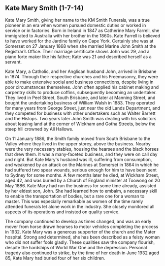 ## Kate Mary Smith (1-7-14)

Kate Mary Smith, giving her name to the KM Smith Funerals, was a true pioneer in an era when women pursued domestic duties or worked in service or in factories. Born in Ireland in 1847 as Catherine Mary Farrell, she immigrated to Australia with her brother in the 1860s. Kate Farrell is believed to have worked for the Jardine family on Cape York. Certainly she was at Somerset on 27 January 1868 when she married Marine John Smith at the Registrar’s Office. Their marriage certificate shows John was 29, and a piano forte maker like his father; Kate was 21 and described herself as a servant. 

Kate Mary, a Catholic, and her Anglican husband John, arrived in Brisbane in 1874. Through their respective churches and his Freemasonry, they were able to make extensive social and business connections, despite living in poor circumstances themselves. John often applied his cabinet making and carpentry skills to produce coffins, subsequently becoming an undertaker. They lived in Peel Street, South Brisbane, and later at Manning Street, and bought the undertaking business of William Walsh in 1883. They operated for many years from George Street, just near the old Lands Department, and they competed for business with other undertakers such as Walter Barrett and the Hislops. Two years later John Smith was dealing with his solicitors about leasing land at the corner of Wickham and Gotha Streets, below the steep hill crowned by All Hallows. 

On 11 January 1886, the Smith family moved from South Brisbane to the Valley where they lived in the upper storey, above the business. Nearby were the very necessary stables, housing the hearses and the black horses that drew them. It was a many-faceted business, and they were on call day and night. But Kate Mary's husband was ill, suffering from consumption, and weakened by an attack on the Marines at Somerset in 1864 in which he had suffered two spear wounds, serious enough for him to have been sent to Sydney for some months. A few months later he died, at Wickham Street, aged 42, and was buried by a Church of England minister at Toowong on 20 May 1886. Kate Mary had run the business for some time already, assisted by her eldest son, John. She had learned how to embalm, a necessary skill to enable the transportation of bodies, but a rare one for a woman to master. This was especially remarkable as women of the time rarely attended funerals let alone work in the industry. She closely monitored all aspects of its operations and insisted on quality service.

The company continued to develop as times changed, and was an early mover from horse drawn hearses to motor vehicles completing the process in 1932. Kate Mary was a generous supporter of the church and the Mater hospital. Strong and determined, she has been described as a feisty woman who did not suffer fools gladly. These qualities saw the company flourish, despite the hardships of World War One and the depression. Personal tragedy also continued to strike, by the time of her death in June 1932 aged 85, Kate Mary had buried four of her six children.
